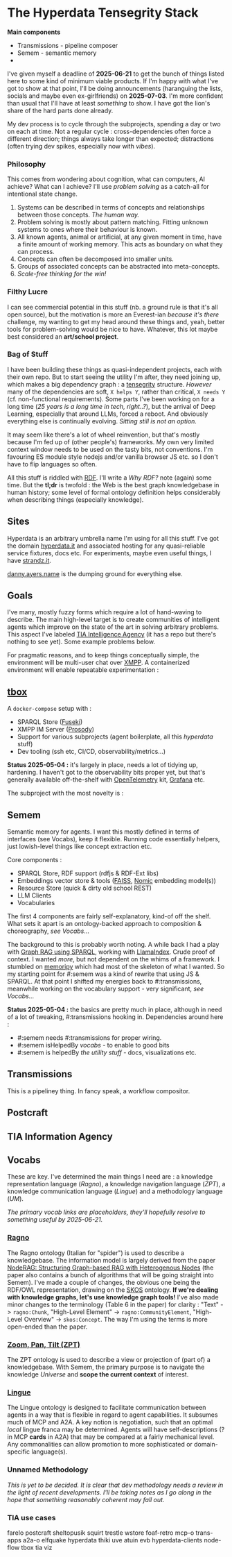 # The Hyperdata Tensegrity Stack

**Main components**

* Transmissions - pipeline composer
* Semem - semantic memory
*
I've given myself a deadline of **2025-06-21** to get the bunch of things listed here to some kind of minimum viable products. If I'm happy with what I've got to show at that point, I'll be doing announcements (haranguing the lists, socials and maybe even ex-girlfriends) on **2025-07-03**. I'm more confident than usual that I'll have at least *something* to show. I have got the lion's share of the hard parts done already.

My dev process is to cycle through the subprojects, spending a day or two on each at time. Not a regular cycle : cross-dependencies often force a different direction; things always take longer than expected; distractions (often trying dev spikes, especially now with *vibes*).

### Philosophy
This comes from wondering about cognition, what can computers, AI achieve? What can I achieve? I'll use *problem solving* as a catch-all for intentional state change.

1. Systems can be described in terms of concepts and relationships between those concepts. *The human way.*
2. Problem solving is mostly about pattern matching. Fitting unknown systems to ones where their behaviour is known.
3. All known agents, animal or artificial, at any given moment in time, have a finite amount of working memory. This acts as boundary on what they can process.
4. Concepts can often be decomposed into smaller units.
5. Groups of associated concepts can be abstracted into meta-concepts.  
6. *_Scale-free thinking for the win!_*

### Filthy Lucre
I can see commercial potential in this stuff (nb. a ground rule is that it's all open source), but the motivation is more an Everest-ian *because it's there* challenge, my wanting to get my head around these things and, yeah, better tools for problem-solving would be nice to have. Whatever, this lot maybe best considered an **art/school project**.

### Bag of Stuff
I have been building these things as quasi-independent projects, each with their own repo. But to start seeing the utility I'm after, they need joining up, which makes a big dependency graph : a [tensegrity](https://en.wikipedia.org/wiki/Tensegrity) structure. *However* many of the dependencies are soft, `X helps Y`, rather than critical, `X needs Y` (cf. non-functional requirements). Some parts I've been working on for a long time (*25 years is a long time in tech, right..?*), but the arrival of Deep Learning, especially that around LLMs, forced a reboot. And obviously everything else is continually evolving. *Sitting still is not an option.*

It may seem like there's a lot of wheel reinvention, but that's mostly because I'm fed up of (other people's) frameworks. My own very limited context window needs to be used on the tasty bits, not conventions. I'm favouring ES module style nodejs and/or vanilla browser JS etc. so I don't have to flip languages so often.

All this stuff is riddled with [RDF](https://it.wikipedia.org/wiki/Resource_Description_Framework). I'll write a *Why RDF?* note (again) some time. But the **tl;dr** is twofold : the Web is the best graph knowledgebase in human history; some level of formal ontology definition helps considerably when describing things (especially knowledge).

## Sites
Hyperdata is an arbitrary umbrella name I'm using for all this stuff. I've got the domain [hyperdata.it](https://hyperdata.it) and associated hosting for any quasi-reliable service fixtures, docs etc. For experiments, maybe even useful things, I have [strandz.it](https://strandz.it).

[danny.ayers.name](https://danny.ayers.name) is the dumping ground for everything else.

## Goals
I've many, mostly fuzzy forms which require a lot of hand-waving to describe. The main high-level target is to create communities of intelligent agents which improve on the state of the art in solving arbitrary problems. This aspect I've labeled [TIA Intelligence Agency](https://github.com/danja/tia) (it has a repo but there's nothing to see yet). Some example problems below.

For pragmatic reasons, and to keep things conceptually simple, the environment will be multi-user chat over  [XMPP](https://xmpp.org/). A containerized environment will enable repeatable experimentation :

## [tbox](https://github.com/danja/tbox)

A `docker-compose` setup with :

* SPARQL Store ([Fuseki](https://jena.apache.org/documentation/fuseki2/))
* XMPP IM Server ([Prosody](https://prosody.im/))
* Support for various subprojects (agent boilerplate, all this *hyperdata* stuff)
* Dev tooling (ssh etc, CI/CD, observability/metrics...)

**Status 2025-05-04 :** it's largely in place, needs a lot of tidying up, hardening. I haven't got to the observability bits proper yet, but that's generally available off-the-shelf with [OpenTelemetry](https://opentelemetry.io/) kit, [Grafana](https://grafana.com/) etc.

The subproject with the most novelty is :

## Semem

Semantic memory for agents. I want this mostly defined in terms of interfaces (see Vocabs), keep it flexible. Running code essentially helpers, just lowish-level things like concept extraction etc.

Core components :

* SPARQL Store, RDF support (rdfjs & RDF-Ext libs)
* Embeddings vector store & tools ([FAISS](https://github.com/facebookresearch/faiss), [Nomic](https://huggingface.co/nomic-ai) embedding model(s))
* Resource Store (quick & dirty old school REST)
* LLM Clients
* Vocabularies

The first 4 components are fairly self-explanatory, kind-of off the shelf. What sets it apart is an ontology-backed approach to composition & choreography, *see Vocabs*...

The background to this is probably worth noting. A while back I had a play with [Graph RAG using SPARQL](https://colab.research.google.com/drive/1cRAflpG2v1rS9Nz6xpILpPouuvILpYlL), working with [LlamaIndex](https://www.llamaindex.ai/). Crude proof of context. I wanted *more*, but not dependent on the whims of a framework. I stumbled on [memoripy](https://github.com/caspianmoon/memoripy) which had most of the skeleton of what I wanted. So my starting point for #:semem was a kind of rewrite that using JS & SPARQL. At that point I shifted my energies back to #:transmissions, meanwhile working on the vocabulary support - very significant, *see Vocabs...*  

**Status 2025-05-04 :** the basics are pretty much in place, although in need of a lot of tweaking, #:transmissions hooking in. Dependencies around here :

* #:semem needs #:transmissions for proper wiring.
* #:semem isHelpedBy *vocabs* - to enable to good bits
* #:semem is helpedBy *the utility stuff* - docs, visualizations etc.

## Transmissions

This is a pipeliney thing. In fancy speak, a workflow compositor.

## Postcraft

## TIA Information Agency




## Vocabs

 These are key. I've determined the main things I need are : a knowledge representation language (*Ragno*), a knowledge navigation language (*ZPT*), a knowledge communication language (*Lingue*) and a methodology language (*UM*).

*The primary vocab links are placeholders, they'll hopefully resolve to something useful by 2025-06-21.*

### [Ragno](https://github.com/danja/ragno)

The Ragno ontology (Italian for "spider") is used to describe a knowledgebase. The information model is largely derived from the paper [NodeRAG: Structuring Graph-based RAG with Heterogenous Nodes](https://arxiv.org/abs/2504.11544) (the paper also contains a bunch of algorithms that will be going straight into Semem). I've made a couple of changes, the obvious one being the RDF/OWL representation, drawing on the [SKOS](https://www.w3.org/2004/02/skos/) ontology. **If we're dealing with knowledge graphs, let's use knowledge graph tools!** I've also made minor changes to the terminology (Table 6 in the paper) for clarity : "Text" -> `ragno:Chunk`, "High-Level Element" -> `ragno:CommunityElement`, "High-Level Overview" -> `skos:Concept`. The way I'm using the terms is more open-ended than the paper.

### [Zoom, Pan, Tilt (ZPT)](https://github.com/danja/zpt)

The ZPT ontology is used to describe a view or projection of (part of) a knowledgebase. With Semem, the primary purpose is to navigate the knowledge *Universe* and **scope the current context** of interest.

### [Lingue](https://github.com/danja/lingue)

The Lingue ontology is designed to facilitate communication between agents in a way that is flexible in regard to agent capabilities. It subsumes much of MCP and A2A. A key notion is negotiation, such that an optimal *local* lingue franca may be determined. Agents will have self-descriptions (? in MCP **cards** in A2A) that may be compared at a fairly mechanical level. Any commonalities can allow promotion to more sophisticated or domain-specific language(s).   

### Unnamed Methodology

*This is yet to be decided. It is clear that dev methodology needs a review in the light of recent developments. I'll be taking notes as I go along in the hope that something reasonably coherent may fall out.*

### TIA use cases



farelo postcraft  sheltopusik                        squirt  trestle       wstore
foaf-retro         mcp-o    trans-apps    a2a-o  elfquake  hyperdata          thiki            uve
atuin  evb       hyperdata-clients  node-flow                               tbox   tia    viz
